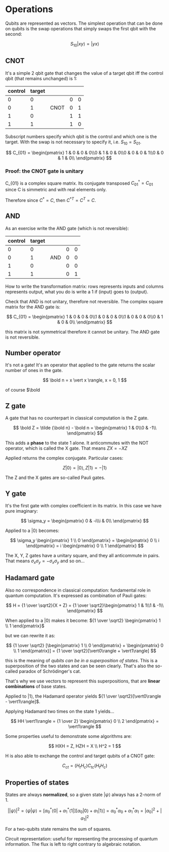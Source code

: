 # Operations

Qubits are represented as vectors. The simplest operation that can be done on qubits is the swap operations that simply
swaps the first qbit with the second:

$$
S_{10} \vert xy \rangle = \vert yx \rangle
$$

## CNOT

It's a simple 2 qbit gate that changes the value of a target qbit iff the control qbit (that remains unchanged) is 1:

| control | target |      |   |   |
|---------|--------|------|---|---|
| 0       | 0      |      | 0 | 0 |
| 0       | 1      | CNOT | 0 | 1 |
| 1       | 0      |      | 1 | 1 |
| 1       | 1      |      | 1 | 0 |

Subscript numbers specify which qbit is the control and which one is the target.
With the swap is not necessary to specify it, i.e. $S_{10} = S_{01}$.

$$
C_{01} = \begin{pmatrix} 1 & 0 & 0 & 0\\0 & 1 & 0 & 0\\0 & 0 & 0 & 1\\0 & 0 & 1 & 0\\ \end{pmatrix}
$$

### Proof: the CNOT gate is unitary

C_{01} is a complex square matrix. Its conjugate transposed $C_{01}^\dagger = C_{01}$ since C is simmetric and with
real elements only.

Therefore since $C^* = C$, then $C^{*T} = C^T = C$.

## AND

As an exercise write the AND gate (which is not reversible):

| control | target |     |   |   |
|---------|--------|-----|---|---|
| 0       | 0      |     | 0 | 0 |
| 0       | 1      | AND | 0 | 0 |
| 1       | 0      |     | 0 | 0 |
| 1       | 1      |     | 0 | 1 |

How to write the transformation matrix: rows represents inputs and columns represents output, what you do is write a 1
if (input) goes to (output).

Check that AND is not unitary, therefore not reversible. The complex square matrix for the AND gate is:

$$
C_{01} = \begin{pmatrix} 1 & 0 & 0 & 0\\1 & 0 & 0 & 0\\1 & 0 & 0 & 0\\0 & 1 & 0 & 0\\ \end{pmatrix}
$$

this matrix is not symmetrical therefore it cannot be unitary. The AND gate is not reversible.

## Number operator

It's not a gate! It's an operator that applied to the gate returns the scalar number of ones in the gate.

$$
\bold n = x \vert x \rangle, x = 0, 1
$$

of course $\bold 

## Z gate

A gate that has no counterpart in classical computation is the Z gate.

$$
\bold Z = \tilde {\bold n} - \bold n = \begin{pmatrix} 1 & 0\\0 & -1\\ \end{pmatrix}
$$

This adds a **phase** to the state 1 alone. It anticommutes with the NOT operator, which is called the X gate.
That means $ZX = -XZ$

Applied returns the complex conjugate. Particular cases:

$$
Z \vert0\rangle = \vert0\rangle, Z \vert1\rangle = -\vert1\rangle
$$

The Z and the X gates are so-called Pauli gates.

## Y gate

It's the first gate with complex coefficient in its matrix. In this case we have pure imaginary:

$$
\sigma_y = \begin{pmatrix} 0 & -i\\i & 0\\ \end{pmatrix}
$$

Applied to a $\vert0\rangle$ becomes:

$$
\sigma_y \begin{pmatrix} 1 \\ 0 \end{pmatrix} = \begin{pmatrix} 0 \\ i \end{pmatrix} = i \begin{pmatrix} 0 \\ 1 \end{pmatrix}
$$

The X, Y, Z gates have a unitary square, and they all anticommute in pairs. That means $\sigma_x \sigma_y = - \sigma_x \sigma_y$ and so on...

## Hadamard gate

Also no correspondence in classical computation: fundamental role in quantum computation. It's expressed as combination
of Pauli gates:

$$
H = {1 \over \sqrt2}(X + Z) = {1 \over \sqrt2}\begin{pmatrix} 1 & 1\\1 & -1\\ \end{pmatrix}
$$

When applied to a $\vert0\rangle$ makes it become: ${1 \over \sqrt2} \begin{pmatrix} 1 \\ 1 \end{pmatrix}$

but we can rewrite it as:

$$
{1 \over \sqrt2} [\begin{pmatrix} 1 \\ 0 \end{pmatrix} + \begin{pmatrix} 0 \\ 1 \end{pmatrix}]
= {1 \over \sqrt2}[\vert0\rangle + \vert1\rangle]
$$

this is the meaning of _qubits can be in a superposition of states_. This is a superposition of the two states and can
be seen clearly. That's also the so-called paradox of Schrödinger's cat.

That's why we use vectors to represent this superpositions, that are **linear combinations** of base states.

Applied to $\vert1\rangle$, the Hadamard operator yields ${1 \over \sqrt2}[\vert0\rangle - \vert1\rangle]$.

Applying Hadamard two times on the state 1 yields...

$$
HH \vert1\rangle = {1 \over 2} \begin{pmatrix} 0 \\ 2 \end{pmatrix} = \vert1\rangle
$$

Some properties useful to demonstrate some algorithms are:

$$
HXH = Z, HZH = X \\
H^2 = 1
$$

H is also able to exchange the control and target qubits of a CNOT gate:

$$
C_{ct} = (H_tH_c)C_{tc}(H_tH_c)
$$

## Properties of states

States are always **normalized**, so a given state $\vert\psi\rangle$ always has a 2-norm of 1.

$$
| \vert\psi\rangle |^2 = \langle \psi \vert \psi \rangle = [ \alpha_0^* \langle 0 \vert + \alpha_1^* \langle 1 \vert ] [ \alpha_0 \vert 0 \rangle + \alpha_1 \vert 1 \rangle ]
= \alpha_0^* \alpha_0 + \alpha_1^* \alpha_1 = |\alpha_0|^2 + |\alpha_1|^2
$$

For a two-qubits state remains the sum of squares.

Circuit representation: useful for representing the processing of quantum information. The flux is left to right contrary
to algebraic notation.
